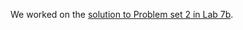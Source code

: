 We worked on the [solution to Problem set 2 in Lab 7b](https://github.com/varnerlab/PS2-CHEME-4800-5800-TEMPLATE-AY-2024-SOLN.git). 